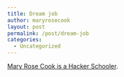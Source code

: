 ```yaml
---
title: Dream job
author: maryrosecook
layout: post
permalink: /post/dream-job
categories:
  - Uncategorized
---
```

[Mary Rose Cook is a Hacker Schooler][1].

 [1]: https://www.hackerschool.com/blog/15-mary-rose-cook-is-a-hacker-schooler